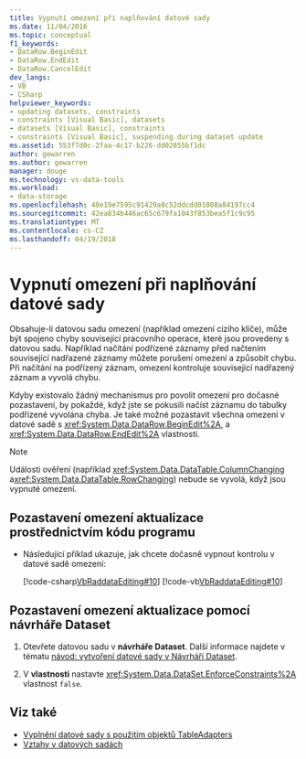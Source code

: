 ```yaml
---
title: Vypnutí omezení při naplňování datové sady
ms.date: 11/04/2016
ms.topic: conceptual
f1_keywords:
- DataRow.BeginEdit
- DataRow.EndEdit
- DataRow.CancelEdit
dev_langs:
- VB
- CSharp
helpviewer_keywords:
- updating datasets, constraints
- constraints [Visual Basic], datasets
- datasets [Visual Basic], constraints
- constraints [Visual Basic], suspending during dataset update
ms.assetid: 553f7d0c-2faa-4c17-b226-dd02855bf1dc
author: gewarren
ms.author: gewarren
manager: douge
ms.technology: vs-data-tools
ms.workload:
- data-storage
ms.openlocfilehash: 40e19e7595c91429a8c52ddcdd01808a84197cc4
ms.sourcegitcommit: 42ea834b446ac65c679fa1043f853bea5f1c9c95
ms.translationtype: MT
ms.contentlocale: cs-CZ
ms.lasthandoff: 04/19/2018
---
```

# <a name="turn-off-constraints-while-filling-a-dataset"></a>Vypnutí omezení při naplňování datové sady

Obsahuje-li datovou sadu omezení (například omezení cizího klíče), může být spojeno chyby související pracovního operace, které jsou provedeny s datovou sadu. Například načítání podřízené záznamy před načtením související nadřazené záznamy můžete porušení omezení a způsobit chybu. Při načítání na podřízený záznam, omezení kontroluje související nadřazený záznam a vyvolá chybu.

Kdyby existovalo žádný mechanismus pro povolit omezení pro dočasné pozastavení, by pokaždé, když jste se pokusili načíst záznamu do tabulky podřízené vyvolána chyba. Je také možné pozastavit všechna omezení v datové sadě s <xref:System.Data.DataRow.BeginEdit%2A>, a <xref:System.Data.DataRow.EndEdit%2A> vlastnosti.

> [!NOTE]
> Události ověření (například <xref:System.Data.DataTable.ColumnChanging> a<xref:System.Data.DataTable.RowChanging>) nebude se vyvolá, když jsou vypnuté omezení.

## <a name="to-suspend-update-constraints-programmatically"></a>Pozastavení omezení aktualizace prostřednictvím kódu programu

-   Následující příklad ukazuje, jak chcete dočasně vypnout kontrolu v datové sadě omezení:

     [!code-csharp[VbRaddataEditing#10](../data-tools/codesnippet/CSharp/turn-off-constraints-while-filling-a-dataset_1.cs)]
     [!code-vb[VbRaddataEditing#10](../data-tools/codesnippet/VisualBasic/turn-off-constraints-while-filling-a-dataset_1.vb)]

## <a name="to-suspend-update-constraints-using-the-dataset-designer"></a>Pozastavení omezení aktualizace pomocí návrháře Dataset

1.  Otevřete datovou sadu v **návrháře Dataset**. Další informace najdete v tématu [návod: vytvoření datové sady v Návrháři Dataset](walkthrough-creating-a-dataset-with-the-dataset-designer.md).

2.  V **vlastnosti** nastavte <xref:System.Data.DataSet.EnforceConstraints%2A> vlastnost `false`.

## <a name="see-also"></a>Viz také

- [Vyplnění datové sady s použitím objektů TableAdapters](../data-tools/fill-datasets-by-using-tableadapters.md)
- [Vztahy v datových sadách](../data-tools/relationships-in-datasets.md)